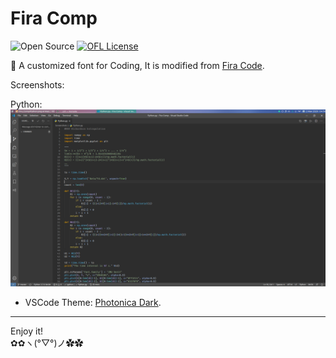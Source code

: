 # Fira Comp

![Open Source](https://github.com/ConAntares/Temples/blob/master/Attachments/OpenSource.svg)
[![OFL License](https://github.com/ConAntares/Temples/blob/master/Attachments/LicenseOFL.svg)](https://opensource.org/licenses/OFL-1.1)

:tada: A customized font for Coding, It is modified from [Fira Code](https://github.com/tonsky/FiraCode).

Screenshots:

Python:  
![Python](https://raw.githubusercontent.com/Photonico/Fira_Comp/master/Screenshots/Python.png)


* VSCode Theme: [Photonica Dark](https://marketplace.visualstudio.com/items?itemName=ConAntares.Photonica).

------
Enjoy it!  
✿✿ヽ(°▽°)ノ✿✿